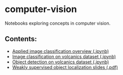 # computer-vision
Notebooks exploring concepts in computer vision.

## Contents:   
* [Applied image classification overview (.ipynb)](https://github.com/tjnewton/computer-vision/blob/main/image_classification.ipynb)
* [Image classification on volcanics dataset (.ipynb)](https://github.com/tjnewton/computer-vision/blob/main/volcanics_classification.ipynb)
* [Object detection on volcanics dataset (.ipynb)](https://github.com/tjnewton/computer-vision/blob/main/object_localization.ipynb)
* [Weakly supervised object localization slides (.pdf)](https://github.com/tjnewton/computer-vision/blob/main/weakly_supervised_object_localization.pdf)
